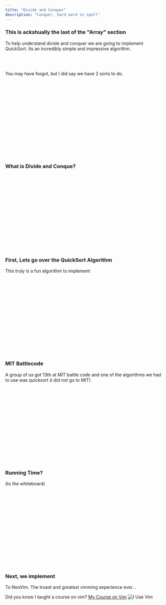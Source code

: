 ```yaml
---
title: "Divide and Conquer"
description: "Conquer, hard word to spell"
---
```


### This is ackshually the last of the "Array" section
To help understand divide and conquer we are going to implement QuickSort.  Its
an incredibly simple and impressive algorithm.

<br/>
<br/>

You may have forgot, but I did say we have 2 sorts to do.

<br/>
<br/>
<br/>
<br/>
<br/>
<br/>
<br/>
<br/>
<br/>
<br/>
<br/>
<br/>
<br/>
<br/>

### What is Divide and Conque?

<br/>
<br/>
<br/>
<br/>
<br/>
<br/>
<br/>
<br/>
<br/>
<br/>
<br/>
<br/>
<br/>
<br/>


### First, Lets go over the QuickSort Algorithm
This truly is a fun algorithm to implement

<br/>
<br/>
<br/>
<br/>
<br/>
<br/>
<br/>
<br/>
<br/>
<br/>
<br/>
<br/>
<br/>
<br/>

### MIT Battlecode
A group of us got 13th at MIT battle code and one of the algorithms we had to
use was quicksort
(i did not go to MIT)

<br/>
<br/>
<br/>
<br/>
<br/>
<br/>
<br/>
<br/>
<br/>
<br/>
<br/>
<br/>
<br/>
<br/>

### Running Time?
(to the whiteboard)

<br/>
<br/>
<br/>
<br/>
<br/>
<br/>
<br/>
<br/>
<br/>
<br/>
<br/>
<br/>
<br/>
<br/>

### Next, we implement
To NeoVim.  The truest and greatest vimming experience ever...

Did you know I taught a course on vim?
[My Course on Vim](https://www.frontendmasters.com/courses/vim-fundamentals)
![I Use Vim](./images/vim.png)

<br/>
<br/>
<br/>
<br/>
<br/>
<br/>
<br/>
<br/>
<br/>
<br/>
<br/>
<br/>
<br/>
<br/>

